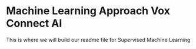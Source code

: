 # Machine Learning Approach Vox Connect AI 

This is where we will build our readme file for Supervised Machine Learning

